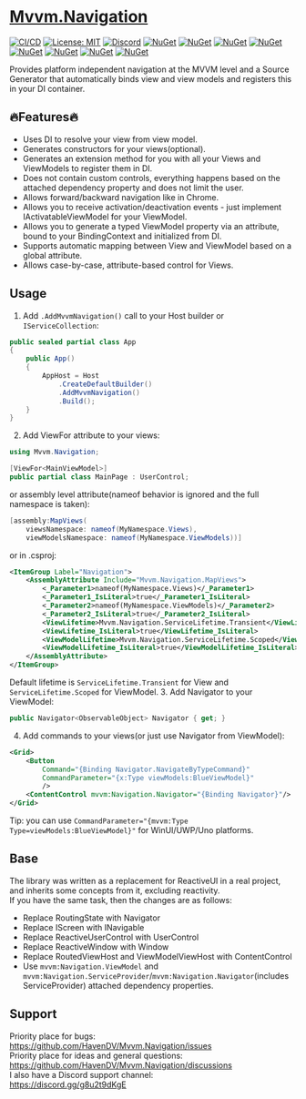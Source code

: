 # [Mvvm.Navigation](https://github.com/HavenDV/Mvvm.Navigation/) 

[![CI/CD](https://github.com/HavenDV/Mvvm.Navigation/actions/workflows/dotnet.yml/badge.svg?branch=main)](https://github.com/HavenDV/Mvvm.Navigation/actions/workflows/dotnet.yml)
[![License: MIT](https://img.shields.io/github/license/HavenDV/Mvvm.Navigation)](https://github.com/HavenDV/Mvvm.Navigation/blob/main/LICENSE.txt)
[![Discord](https://img.shields.io/discord/988253265550532680?label=Discord&logo=discord&logoColor=white&color=d82679)](https://discord.gg/g8u2t9dKgE)
[![NuGet](https://img.shields.io/nuget/dt/Mvvm.Navigation.Core.svg?style=flat-square&label=Mvvm.Navigation.Core)](https://www.nuget.org/packages/Mvvm.Navigation.Core/)
[![NuGet](https://img.shields.io/nuget/dt/Mvvm.Navigation.Wpf.svg?style=flat-square&label=Mvvm.Navigation.Wpf)](https://www.nuget.org/packages/Mvvm.Navigation.Wpf/)
[![NuGet](https://img.shields.io/nuget/dt/Mvvm.Navigation.Uno.svg?style=flat-square&label=Mvvm.Navigation.Uno)](https://www.nuget.org/packages/Mvvm.Navigation.Uno/)
[![NuGet](https://img.shields.io/nuget/dt/Mvvm.Navigation.Uno.WinUI.svg?style=flat-square&label=Mvvm.Navigation.Uno.WinUI)](https://www.nuget.org/packages/Mvvm.Navigation.Uno/)
[![NuGet](https://img.shields.io/nuget/dt/Mvvm.Navigation.Uwp.svg?style=flat-square&label=Mvvm.Navigation.Uwp)](https://www.nuget.org/packages/Mvvm.Navigation.Uwp/)
[![NuGet](https://img.shields.io/nuget/dt/Mvvm.Navigation.WinUI.svg?style=flat-square&label=Mvvm.Navigation.WinUI)](https://www.nuget.org/packages/Mvvm.Navigation.WinUI/)
[![NuGet](https://img.shields.io/nuget/dt/Mvvm.Navigation.Avalonia.svg?style=flat-square&label=Mvvm.Navigation.Avalonia)](https://www.nuget.org/packages/Mvvm.Navigation.Avalonia/)
[![NuGet](https://img.shields.io/nuget/dt/Mvvm.Navigation.Maui.svg?style=flat-square&label=Mvvm.Navigation.Maui)](https://www.nuget.org/packages/Mvvm.Navigation.Maui/)

Provides platform independent navigation at the MVVM level and 
a Source Generator that automatically binds view and view models and 
registers this in your DI container.  
  
## 🔥Features🔥
- Uses DI to resolve your view from view model.
- Generates constructors for your views(optional).
- Generates an extension method for you with all your Views and ViewModels to register them in DI.
- Does not contain custom controls, everything happens based on the attached dependency property and does not limit the user.
- Allows forward/backward navigation like in Chrome.
- Allows you to receive activation/deactivation events - just implement IActivatableViewModel for your ViewModel.
- Allows you to generate a typed ViewModel property via an attribute, bound to your BindingContext and initialized from DI.
- Supports automatic mapping between View and ViewModel based on a global attribute.
- Allows case-by-case, attribute-based control for Views.

## Usage
1. Add `.AddMvvmNavigation()` call to your Host builder or `IServiceCollection`:
```csharp
public sealed partial class App
{
    public App()
    {
        AppHost = Host
            .CreateDefaultBuilder()
            .AddMvvmNavigation()
            .Build();
    }
}
```
2. Add ViewFor attribute to your views:
```csharp
using Mvvm.Navigation;

[ViewFor<MainViewModel>]
public partial class MainPage : UserControl;
```
or assembly level attribute(nameof behavior is ignored and the full namespace is taken):
```csharp
[assembly:MapViews(
    viewsNamespace: nameof(MyNamespace.Views),
    viewModelsNamespace: nameof(MyNamespace.ViewModels))]
```
or in .csproj:
```xml
<ItemGroup Label="Navigation">
    <AssemblyAttribute Include="Mvvm.Navigation.MapViews">
        <_Parameter1>nameof(MyNamespace.Views)</_Parameter1>
        <_Parameter1_IsLiteral>true</_Parameter1_IsLiteral>
        <_Parameter2>nameof(MyNamespace.ViewModels)</_Parameter2>
        <_Parameter2_IsLiteral>true</_Parameter2_IsLiteral>
        <ViewLifetime>Mvvm.Navigation.ServiceLifetime.Transient</ViewLifetime>
        <ViewLifetime_IsLiteral>true</ViewLifetime_IsLiteral>
        <ViewModelLifetime>Mvvm.Navigation.ServiceLifetime.Scoped</ViewModelLifetime>
        <ViewModelLifetime_IsLiteral>true</ViewModelLifetime_IsLiteral>
    </AssemblyAttribute>
</ItemGroup>
```
Default lifetime is `ServiceLifetime.Transient` for View and `ServiceLifetime.Scoped` for ViewModel.
3. Add Navigator to your ViewModel:
```csharp
public Navigator<ObservableObject> Navigator { get; }
```
4. Add commands to your views(or just use Navigator from ViewModel):
```xml
<Grid>
    <Button
        Command="{Binding Navigator.NavigateByTypeCommand}"
        CommandParameter="{x:Type viewModels:BlueViewModel}"
        />
    <ContentControl mvvm:Navigation.Navigator="{Binding Navigator}"/>
</Grid>
```
Tip: you can use `CommandParameter="{mvvm:Type Type=viewModels:BlueViewModel}"` for WinUI/UWP/Uno platforms.

## Base
The library was written as a replacement for ReactiveUI in a real project, 
and inherits some concepts from it, excluding reactivity.  
If you have the same task, then the changes are as follows:
- Replace RoutingState with Navigator
- Replace IScreen with INavigable
- Replace ReactiveUserControl with UserControl
- Replace ReactiveWindow with Window
- Replace RoutedViewHost and ViewModelViewHost with ContentControl
- Use `mvvm:Navigation.ViewModel` and `mvvm:Navigation.ServiceProvider`/`mvvm:Navigation.Navigator`(includes ServiceProvider) attached dependency properties.

## Support
Priority place for bugs: https://github.com/HavenDV/Mvvm.Navigation/issues  
Priority place for ideas and general questions: https://github.com/HavenDV/Mvvm.Navigation/discussions  
I also have a Discord support channel:  
https://discord.gg/g8u2t9dKgE
